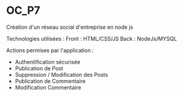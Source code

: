 # OC_P7
Création d'un réseau social d'entreprise en node js

Technologies utilisées : 
Front : HTML/CSS/JS
Back : NodeJs/MYSQL

Actions permises par l'application :

- Authentification sécurisée
- Publication de Post
- Suppression / Modification des Posts
- Publication de Commentaire
- Modification Commentaire 

